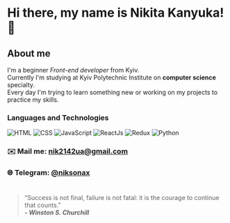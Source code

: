 # Hi there, my name is **Nikita Kanyuka**! 👋
## About me
I'm a beginner *Front-end developer* from Kyiv.  <br/>
Currently I'm studying at Kyiv Polytechnic Institute on **computer science** specialty. <br/>
Every day I'm trying to learn something new or working on my projects to practice my skills.

<!-- ### Check my website: [site](url) -->

### Languages and Technologies
![HTML](https://img.shields.io/badge/-HTML-090909?style=for-the-badge&logo=html5)
![CSS](https://img.shields.io/badge/-CSS-090909?style=for-the-badge&logo=css3)
![JavaScript](https://img.shields.io/badge/-JavaScript-090909?style=for-the-badge&logo=JavaScript)
![ReactJs](https://img.shields.io/badge/-ReactJs-090909?style=for-the-badge&logo=React)
![Redux](https://img.shields.io/badge/-Redux-090909?style=for-the-badge&logo=Redux)
![Python](https://img.shields.io/badge/-Python-090909?style=for-the-badge&logo=Python)

### ✉️ Mail me: nik2142ua@gmail.com
### 🌐 Telegram: [@niksonax](https://t.me/niksonax)

#
> “Success is not final, failure is not fatal: it is the courage to continue that counts.” <br/>
> ***- Winston S. Churchill***
